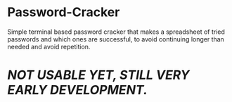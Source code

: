 # Password-Cracker
Simple terminal based password cracker that makes a spreadsheet of tried passwords and which ones are successful, to avoid continuing longer than needed and avoid repetition.

# ***NOT USABLE YET, STILL VERY EARLY DEVELOPMENT.***
